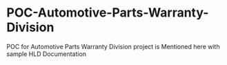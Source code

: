 # POC-Automotive-Parts-Warranty-Division
POC for  Automotive Parts Warranty Division project is Mentioned here with sample HLD Documentation
